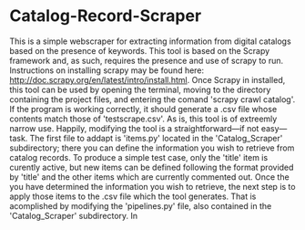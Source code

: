 # Catalog-Record-Scraper
This is a simple webscraper for extracting information from digital catalogs based on the presence of keywords.
This tool is based on the Scrapy framework and, as such, requires the presence and use of scrapy to run. Instructions on installing scrapy may be found here: http://doc.scrapy.org/en/latest/intro/install.html. Once Scrapy in installed, this tool can be used by opening the terminal, moving to the directory containing the project files, and entering the comand 'scrapy crawl catalog'. If the program is working correctly, it should generate a .csv file whose contents match those of 'testscrape.csv'.
As is, this tool is of extreemly narrow use. Happily, modifying the tool is a straightforward—if not easy—task.
The first file to addapt is 'items.py' located in the 'Catalog_Scraper' subdirectory; there you can define the information you wish to retrieve from catalog records. To produce a simple test case, only the 'title' item is curently active, but new items can be defined following the format provided by 'title' and the other items which are currently commented out.
Once the you have determined the information you wish to retrieve, the next step is to apply those items to the .csv file which the tool generates. That is acomplished by modifying the 'pipelines.py' file, also contained in the 'Catalog_Scraper' subdirectory. In 
